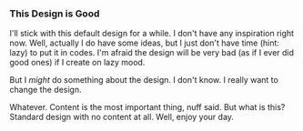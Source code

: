 ### This Design is Good

I'll stick with this default design for a while. I don't have any inspiration right now. Well, actually I do have some ideas, but I just don't have time (hint: lazy) to put it in codes. I'm afraid the design will be very bad (as if I ever did good ones) if I create on lazy mood.

But I *might* do something about the design. I don't know. I really want to change the design.

Whatever. Content is the most important thing, nuff said. But what is this? Standard design with no content at all. Well, enjoy your day.

<!-- {"time": "2007-11-26 09:59:11", "title": "This Design is Good"} -->
